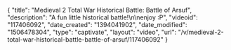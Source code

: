 {
    "title": "Medieval 2 Total War Historical Battle:  Battle of Arsuf",
    "description": "A fun little historical battle!\n\nenjoy :P",
    "videoid": "117406092",
    "date_created": "1394041902",
    "date_modified": "1506478304",
    "type": "captivate",
    "layout": "video",
    "url": "\/v\/medieval-2-total-war-historical-battle-battle-of-arsuf\/117406092"
}